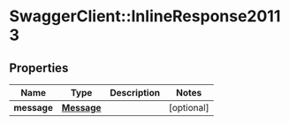 # SwaggerClient::InlineResponse20113

## Properties
Name | Type | Description | Notes
------------ | ------------- | ------------- | -------------
**message** | [**Message**](Message.md) |  | [optional] 


